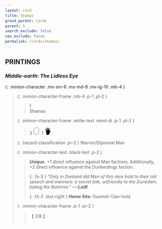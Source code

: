```yaml
---
layout: card
title: Shamas
grand_parent: Cards
parent: S
search_exclude: false
nav_exclude: false
permalink: /cards/shamas/
---
```


## PRINTINGS


### _Middle-earth: The Lidless Eye_

{: .minion-character .mx-sm-6 .mx-md-8 .mx-lg-10 .mb-4 }
> {: .minion-character-frame .mb-4 .p-1 .pl-2 }
> > <div class="hazard-mp">1</div>
> > <div class="card-name">Shamas</div>
>
> {: .minion-character-frame .white-text .mind-di .p-1 .pl-2 }
> > 3 ![](/assets/images/mind.svg)&ensp;1 ![](/assets/images/di.svg)
>
> {: .hazard-classification .pr-2 }
> Warrior/Diplomat Man
>
> {: .minion-character-text .black-text .p-2 }
> > _**Unique.**_ +1 direct influence against Man factions. Additionally, +2 direct influence against the Dunlendings faction. 
> > 
> > {: .fs-3 } 
> > _“Only in Dunland did Men of this race hold to their old speech and manners: a secret folk, unfriendly to the Dunedain, hating the Rohirrim."_ ***---&#65279;LotR***  
> > 
> > {: .fs-3 .text-right } 
> > **Home Site:** Dunnish Clan-hold 
>
> {: .minion-character-frame .p-1 .pr-2 }
> > <div class="card-shield">【 2/8 】</div>
> > <div class="card-corruption-white">&nbsp;</div>
